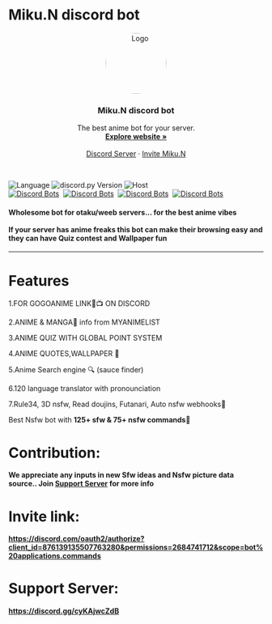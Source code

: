 # Miku.N discord bot
<p align="center">
  <a href="https://discord.com/oauth2/authorize?client_id=876139135507763280&permissions=2684741712&scope=bot%20applications.commands">
    <img src="https://imgur.com/WSN5bOS.jpg" alt="Logo" width="120" height="120" style="border-radius: 50%">
  </a>

  <h3 align="center">Miku.N discord bot</h3>

  <p align="center">
    The best anime bot for your server.
    <br />
    <a href="https://top.gg/bot/876139135507763280"><strong>Explore website »</strong></a>
    <br />
    <br />
    <a href="https://discord.gg/cyKAjwcZdB">Discord Server</a>
    ·
    <a href="https://discord.com/oauth2/authorize?client_id=876139135507763280&permissions=2684741712&scope=bot%20applications.commands">Invite Miku.N</a>
  </p>
<br>
</p>

![Language](https://img.shields.io/badge/lang-Python%203.9-crimson)
![discord.py Version](https://img.shields.io/badge/lib-discord.py%201.7.3-royalblue)
![Host](https://img.shields.io/badge/host-heroku-blueviolet)
<br>
[![Discord Bots](https://top.gg/api/widget/owner/876139135507763280.svg)](https://top.gg/bot/876139135507763280)&nbsp;
[![Discord Bots](https://top.gg/api/widget/status/876139135507763280.svg)](https://top.gg/bot/876139135507763280)&nbsp;
[![Discord Bots](https://top.gg/api/widget/upvotes/876139135507763280.svg)](https://top.gg/bot/876139135507763280)&nbsp;
[![Discord Bots](https://top.gg/api/widget/servers/876139135507763280.svg)](https://top.gg/bot/876139135507763280)

<h4>Wholesome bot for otaku/weeb servers... for the best anime vibes<br><br>
If your server has anime freaks this bot can make their browsing easy and they can have Quiz contest and Wallpaper fun</h4>
<hr>

# Features
1.FOR GOGOANIME LINK🔗📺 ON DISCORD

2.ANIME & MANGA🤩 info from MYANIMELIST

3.ANIME QUIZ WITH GLOBAL POINT SYSTEM

4.ANIME QUOTES,WALLPAPER 🍷

5.Anime Search engine 🔍 (sauce finder)

6.120 language translator with pronounciation

7.Rule34, 3D nsfw, Read doujins, Futanari, Auto nsfw webhooks🔞

Best Nsfw bot with <b> 125+ sfw & 75+ nsfw <b> commands🎀

# Contribution: <br>
We appreciate any inputs in new Sfw ideas and Nsfw picture data source.. Join [Support Server](https://discord.gg/cyKAjwcZdB) for more info


# Invite link:<br>
https://discord.com/oauth2/authorize?client_id=876139135507763280&permissions=2684741712&scope=bot%20applications.commands

# Support Server:<br>
https://discord.gg/cyKAjwcZdB


